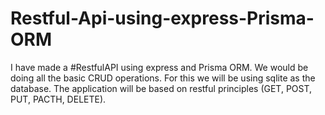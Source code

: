 # Restful-Api-using-express-Prisma-ORM
I have made a #RestfulAPI using express and Prisma ORM.
We would be doing all the basic CRUD operations.
For this  we will be using sqlite as the database.
The application will be based on restful principles (GET, POST, PUT, PACTH, DELETE).
